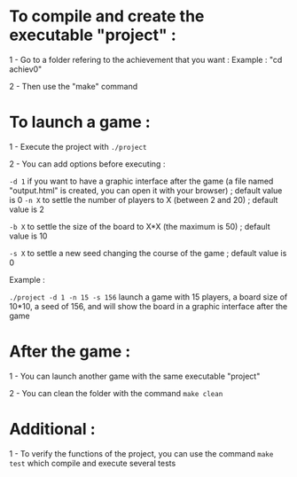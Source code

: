 # To compile and create the executable "project" :

1 - Go to a folder refering to the achievement that you want :
   Example : "cd achiev0"
   
2 - Then use the "make" command


# To launch a game :

1 - Execute the project with `./project`

2 - You can add options before executing :

`-d 1` if you want to have a graphic interface after the game (a file named "output.html"
	    is created, you can open it with your browser) ; default value is 0
`-n X` to settle the number of players to X (between 2 and 20) ; default value is 2
	
`-b X` to settle the size of the board to X*X (the maximum is 50) ; default value is 10
	
`-s X` to settle a new seed changing the course of the game ; default value is 0

Example :
	
`./project -d 1 -n 15 -s 156` launch a game with 15 players, a board size of 10*10,
a seed of 156, and will show the board in a graphic interface after the game
	

# After the game :

1 - You can launch another game with the same executable "project"

2 - You can clean the folder with the command `make clean`


# Additional :

1 - To verify the functions of the project, you can use the command `make test` which compile and execute several tests
